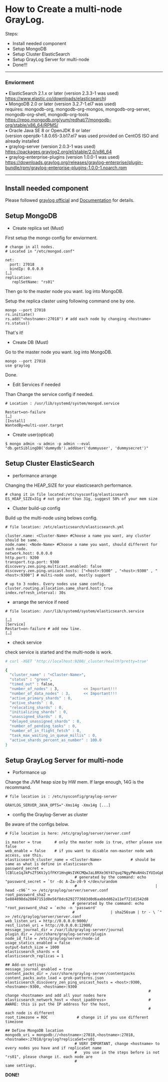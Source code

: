 # How to Create a multi-node GrayLog.

Steps:
* Install needed component
* Setup MongoDB
* Setup Cluster ElasticSearch
* Setup GrayLog Server for multi-node
* Done!!!

---

### Enviorment

•	ElasticSearch 2.1.x or later (version 2.3.3-1 was used)  
    https://www.elastic.co/downloads/elasticsearch)  
•	MongoDB 2.0 or later (version 3.2.7-1.el7 was used)   
    requires: mongodb-org, mongodb-org-mongos, mongodb-org-server, mongodb-org-shell, mongodb-org-tools  
    https://repo.mongodb.org/yum/redhat/7/mongodb-org/stable/x86_64/RPMS/  
•	Oracle Java SE 8 or OpenJDK 8 or later  
    (version openjdk-1.8.0.65-3.b17.el7 was used provided on CentOS ISO and already installed  
•	graylog-server (version 2.0.3-1 was used)   
    https://packages.graylog2.org/el/stable/2.0/x86_64  
•	graylog-enterprise-plugins (version 1.0.0-1 was used)  
    https://downloads.graylog.org/releases/graylog-enterprise/plugin-bundle/rpm/graylog-enterprise-plugins-1.0.0-1.noarch.rpm  

---

## Install needed component

Please followed [graylog official](https://www.graylog.org/) and [Documentation](http://docs.graylog.org/) for details.

## Setup MongoDB

* Create replica set (Must)

First setup the mongo config for enviorment.

```shell
# change in all nodes.
# Located in "/etc/mongod.conf"

net:
  port: 27018
  bindIp: 0.0.0.0
[…]
replication:
   replSetName: "rs01"
```

Then go to the master node you want. log into MongoDB.

Setup the replica claster using following command one by one.

```shell
mongo --port 27018
rs.initiate()
rs.add("<hostname>:27018") # add each node by changing <hostname>
rs.status()
```

That's it!

* Create DB (Must)

Go to the master node you want. log into MongoDB.

```shell
mongo --port 27018
use graylog
```

Done.

* Edit Services if needed

Than Change the service config if needed.

```shell
# Location : /usr/lib/systemd/system/mongod.service

Restart=on-failure
[…]
[Install]
WantedBy=multi-user.target
```

* Create user(optical)

```shell
$ mongo admin -u admin -p admin --eval "db.getSiblingDB('dummydb').addUser('dummyuser', 'dummysecret')"
```

## Setup Cluster ElasticSearch

* performance arrange
 
Changing the HEAP_SIZE for your elasticsearch performance.

```shell
# chang it in file located:/etc/sysconfig/elasticsearch
ES_HEAP_SIZE=31g # not grater than 31g, suggest 50% of your mem size
```

* Cluster build-up config

Build up the multi-node using belows config.

```shell
# file location: /etc/elasticsearch/elasticsearch.yml

cluster.name: <Cluster-Name> #Choose a name you want, any cluster should be same.
node.name: <Node-Name> #Choose a name you want, should different for each node.
network.host: 0.0.0.0
http.port: 9200
transport.tcp.port: 9300
discovery.zen.ping.multicast.enabled: false
discovery.zen.ping.unicast.hosts: ["<host>:9300" , "<host>:9300" , "<host>:9300"] # multi-node used, mostly support
                                                                       # up to 3 nodes. Every nodes use same config.
cluster.routing.allocation.same_shard.host: true
index.refresh_interval: 30s
```

* arrange the service if need

```shell
# file location: /usr/lib/systemd/system/elasticsearch.service

[…]
[Service]
Restart=on-failure # add new line.
[…]
```

* check service 

check service is started and the multi-node is work.

```bash
# curl -XGET 'http://localhost:9200/_cluster/health?pretty=true'

{
  "cluster_name" : "<Claster-Name>",
  "status" : "green",
  "timed_out" : false,
  "number_of_nodes" : 3,           << Important!!!
  "number_of_data_nodes" : 3,      << Important!!!
  "active_primary_shards" : 0,
  "active_shards" : 0,
  "relocating_shards" : 0,
  "initializing_shards" : 0,
  "unassigned_shards" : 0,
  "delayed_unassigned_shards" : 0,
  "number_of_pending_tasks" : 0,
  "number_of_in_flight_fetch" : 0,
  "task_max_waiting_in_queue_millis" : 0,
  "active_shards_percent_as_number" : 100.0
}
```

## Setup GrayLog Server for multi-node

* Porformance up

Change the JVM heap size by HW mem. If large enough, 14G is the recommand.

```shell
# file location is : /etc/sysconfig/graylog-server

GRAYLOG_SERVER_JAVA_OPTS="-Xms14g -Xmx14g [...]
```

* config the Graylog-Server as cluster

Be aware of the configs below.

```shell
# File location is here: /etc/graylog/server/server.conf

is_master = true      # only the master node is true, other please use false
web_enable = false    # if you want to disable non-master node web access, use this.
elasticsearch_cluster_name = <Cluster-Name>             # should be same as what is define in elasticsearch
password_secret = lCBlLe1qJkPsZfSKVJy1fFKY1HngWsIVKCMQwJaL8RXe36Y47quq7NgyPWvAH4sIYUIoGpB2NFKYUw9S0WhFy8mkLzxEaS2f  
                               # generated by the command: echo "password_secret = `tr -dc A-Za-z0-9 </dev/urandom 
                               #                                   | head -c96`" >> /etc/graylog/server/server.conf
root_password_sha2 = 5e884898da28047151d0e56f8dc6292773603d0d6aabbdd62a11ef721d1542d8                
                              # generated by the command: echo "root_password_sha2 = `echo -n 'password' 
                              #                | sha256sum | tr - \ `" >> /etc/graylog/server/server.conf
web_listen_uri = http://0.0.0.0:9000/
rest_listen_uri = http://0.0.0.0:12900/
message_journal_dir = /var/lib/graylog-server/journal
plugin_dir = /usr/share/graylog-server/plugin
node_id_file = /etc/graylog/server/node-id
usage_statics_enabled = false
output-batch_size = 1000
elasticsearch_shards = 4
elasticsearch_replicas = 1

## Add-on settings
message_journal_enabled = true
content_packs_dir = /usr/share/graylog-server/contentpacks
content_packs_auto_load = grok-patterns.json
elasticsearch_discovery_zen_ping_unicast_hosts = <host>:9300, <hostname>:9300, <hostname>:9300    
                                                                # change <hostname> and add all your nodes here
elasticsearch_network_host = <host_ipaddress>                   # AWARE: this is put the IP address for the host,
                                                                #                          each node is different
root_timezone = ROC             # change it if you use different timezone

## Define MongoDB location
mongodb_uri = mongodb://<hostname>:27018,<hostname>:27018,<hostname>:27018/graylog?replicaSet=rs01   
                               # VERY IMPORTANT, change <hostname> to every nodes you have and if replicaSet name 
                               #   you use in the steps before is not "rs01", please change it. each node are
                               #                                                                    same settings. 
```

**DONE!**

